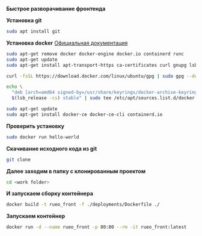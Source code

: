 **Быстрое разворачивание фронтенда**

**Установка git**
```sh
sudo apt install git
```
**Установка docker**
[Официальная документация](https://docs.docker.com/engine/install/ubuntu/)
```sh
sudo apt-get remove docker docker-engine docker.io containerd runc
sudo apt-get update
sudo apt-get install apt-transport-https ca-certificates curl gnupg lsb-release

curl -fsSL https://download.docker.com/linux/ubuntu/gpg | sudo gpg --dearmor -o /usr/share/keyrings/docker-archive-keyring.gpg

echo \
  "deb [arch=amd64 signed-by=/usr/share/keyrings/docker-archive-keyring.gpg] https://download.docker.com/linux/ubuntu \
  $(lsb_release -cs) stable" | sudo tee /etc/apt/sources.list.d/docker.list > /dev/null

sudo apt-get update
sudo apt-get install docker-ce docker-ce-cli containerd.io
```
**Проверить установку**
```sh
sudo docker run hello-world
```
**Скачивание исходного кода из git**
```sh
git clone
```
**Далее заходим в папку с клонированным проектом**
```sh
cd <work folder>
```
**И запускаем сборку контейнера**
```sh
docker build -t rueo_front -f ./deployments/Dockerfile ./
```
**Запускаем контейнер**
```sh
docker run -d --name rueo_front -p 80:80 --rm -it rueo_front:latest
```
